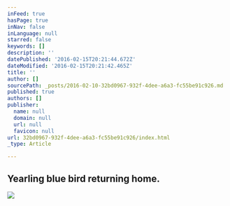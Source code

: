 ```yaml
---
inFeed: true
hasPage: true
inNav: false
inLanguage: null
starred: false
keywords: []
description: ''
datePublished: '2016-02-15T20:21:44.672Z'
dateModified: '2016-02-15T20:21:42.465Z'
title: ''
author: []
sourcePath: _posts/2016-02-10-32bd0967-932f-4dee-a6a3-fc55be91c926.md
published: true
authors: []
publisher:
  name: null
  domain: null
  url: null
  favicon: null
url: 32bd0967-932f-4dee-a6a3-fc55be91c926/index.html
_type: Article

---
```

## Yearling blue bird returning home.
![](https://the-grid-user-content.s3-us-west-2.amazonaws.com/c0bad459-05da-4e33-8ec9-773e2b4d3306.jpg)